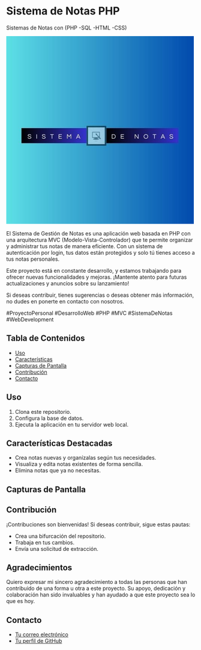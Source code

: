 # Sistema de Notas PHP
Sistemas de Notas con (PHP -SQL -HTML -CSS)

![Texto alternativo de la imagen](https://raw.githubusercontent.com/Briancardenas12/Sistema-de-Notas-PHP/main/Logo%20Sistemas%20de%20Notas.jpg)

El Sistema de Gestión de Notas es una aplicación web basada en PHP con una arquitectura MVC (Modelo-Vista-Controlador) que te permite organizar y administrar tus notas de manera eficiente. Con un sistema de autenticación por login, tus datos están protegidos y solo tú tienes acceso a tus notas personales.

Este proyecto está en constante desarrollo, y estamos trabajando para ofrecer nuevas funcionalidades y mejoras. ¡Mantente atento para futuras actualizaciones y anuncios sobre su lanzamiento!

Si deseas contribuir, tienes sugerencias o deseas obtener más información, no dudes en ponerte en contacto con nosotros.

#ProyectoPersonal #DesarrolloWeb #PHP #MVC #SistemaDeNotas #WebDevelopment

## Tabla de Contenidos
- [Uso](#uso)
- [Características](#características)
- [Capturas de Pantalla](#capturas-de-pantalla)
- [Contribución](#contribución)
- [Contacto](#contacto)

## Uso

1. Clona este repositorio.
2. Configura la base de datos.
3. Ejecuta la aplicación en tu servidor web local.


## Características Destacadas
- Crea notas nuevas y organízalas según tus necesidades.
- Visualiza y edita notas existentes de forma sencilla.
- Elimina notas que ya no necesitas.


## Capturas de Pantalla


## Contribución

¡Contribuciones son bienvenidas! Si deseas contribuir, sigue estas pautas:
- Crea una bifurcación del repositorio.
- Trabaja en tus cambios.
- Envía una solicitud de extracción.


## Agradecimientos

Quiero expresar mi sincero agradecimiento a todas las personas que han contribuido de una forma u otra a este proyecto. Su apoyo, dedicación y colaboración han sido invaluables y han ayudado a que este proyecto sea lo que es hoy.

## Contacto

- [Tu correo electrónico](mailto:alexander.brian@gmail.com)
- [Tu perfil de GitHub](https://github.com/Briancardenas12)

